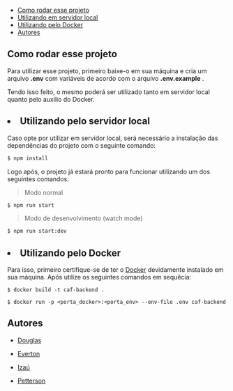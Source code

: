 - [Como rodar esse projeto](#como-rodar)
- [Utilizando em servidor local](#utilizando-local)
- [Utilizando pelo Docker](#utilizando-docker)
- [Autores](#autores)

<div id='como-rodar'/>

## Como rodar esse projeto

Para utilizar esse projeto, primeiro baixe-o em sua máquina e cria um arquivo <b>.env</b> com variáveis de acordo com o arquivo <b>.env.example</b> .

Tendo isso feito, o mesmo poderá ser utilizado tanto em servidor local quanto pelo auxílio do Docker.

<div id='utilizando-local'/>

## <li> Utilizando pelo servidor local

Caso opte por utilizar em servidor local, será necessário a instalação das dependências do projeto com o seguinte comando:

```bash
$ npm install
```

Logo após, o projeto já estará pronto para funcionar utilizando um dos seguintes comandos:

> Modo normal

```bash
$ npm run start
```

> Modo de desenvolvimento (watch mode)

```bash
$ npm run start:dev
```

<div id='utilizando-docker'/>

## <li> Utilizando pelo Docker

Para isso, primeiro certifique-se de ter o [Docker](https://www.docker.com) devidamente instalado em sua máquina. Após utilize os seguintes comandos em sequêcia:

```shell
$ docker build -t caf-backend .

$ docker run -p <porta_docker>:<porta_env> --env-file .env caf-backend
```

<div id='autores'/>

## Autores

- <a href="https://github.com/DouglasVolcato"> Douglas <a/>

- <a href="https://github.com/he445"> Everton <a/>

- <a href="https://github.com/Nayahto"> Izaú <a/>

- <a href="https://github.com/pettBresolin"> Petterson <a/>
